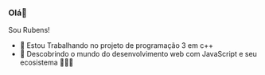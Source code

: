 ### Olá👋

Sou Rubens!

- 🔭 Estou Trabalhando no projeto de programação  3 em c++
- 🌱 Descobrindo o mundo do desenvolvimento web com JavaScript e seu ecosistema
👋👋👋

